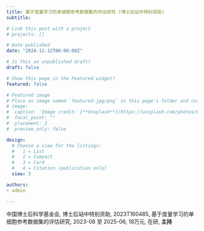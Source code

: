```yaml
---
title: 基于度量学习的单细胞参考数据集的评估研究 (博士后站中特别资助)
subtitle: 

# Link this post with a project
# projects: []

# Date published
date: "2024-11-12T00:00:00Z"

# Is this an unpublished draft?
draft: false

# Show this page in the Featured widget?
featured: false

# Featured image
# Place an image named `featured.jpg/png` in this page's folder and customize its options here.
# image:
#  caption: 'Image credit: [**Unsplash**](https://unsplash.com/photos/CpkOjOcXdUY)'
#  focal_point: ""
#  placement: 2
#  preview_only: false

design:
  # Choose a view for the listings:
  #   1 = List
  #   2 = Compact
  #   3 = Card
  #   4 = Citation (publication only)
  view: 3

authors:
- admin

---
```


中国博士后科学基金会, 博士后站中特别资助, 2023T160485, 基于度量学习的单细胞参考数据集的评估研究, 2023-08 至 2025-06, 18万元, 在研, **主持**